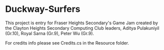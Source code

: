 # Duckway-Surfers
 
This project is entry for Fraser Heights Secondary's Game Jam created by the Clayton Heights Secondary Computing Club leaders, Aditya Pulakuniyil (Gr.10), Royal Sarna (Gr.9), Peter Wu (Gr.9).

For credits info please see Credits.cs in the Resource folder.

